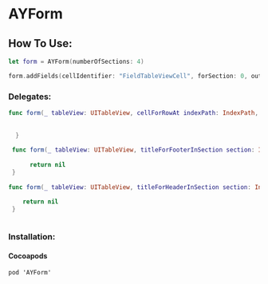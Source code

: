 # AYForm

## How To Use:

```swift
let form = AYForm(numberOfSections: 4)

form.addFields(cellIdentifier: "FieldTableViewCell", forSection: 0, outputs: ("titleField", "title"), ("subTitleField", "subTitle"))

```

### Delegates:

```swift
func form(_ tableView: UITableView, cellForRowAt indexPath: IndexPath, label: String, cell: UITableViewCell, field: Any, output: Output) {
        
     
  }
    
 func form(_ tableView: UITableView, titleForFooterInSection section: Int) -> String? {
 
      return nil
 }
    
func form(_ tableView: UITableView, titleForHeaderInSection section: Int) -> String? {

    return nil
 }
 
 ```

### Installation:

#### Cocoapods

```
pod 'AYForm'
```
